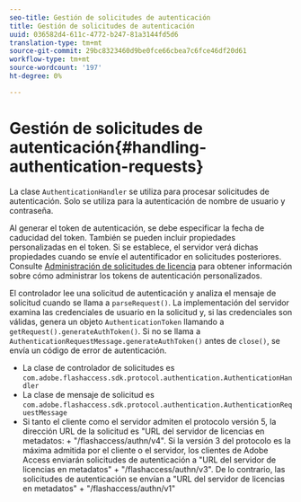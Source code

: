 ```yaml
---
seo-title: Gestión de solicitudes de autenticación
title: Gestión de solicitudes de autenticación
uuid: 036582d4-611c-4772-b247-81a3144fd5d6
translation-type: tm+mt
source-git-commit: 29bc8323460d9be0fce66cbea7c6fce46df20d61
workflow-type: tm+mt
source-wordcount: '197'
ht-degree: 0%

---
```



# Gestión de solicitudes de autenticación{#handling-authentication-requests}

La clase `AuthenticationHandler` se utiliza para procesar solicitudes de autenticación. Solo se utiliza para la autenticación de nombre de usuario y contraseña.

Al generar el token de autenticación, se debe especificar la fecha de caducidad del token. También se pueden incluir propiedades personalizadas en el token. Si se establece, el servidor verá dichas propiedades cuando se envíe el autentificador en solicitudes posteriores. Consulte [Administración de solicitudes de licencia](../../aaxs-protecting-content/content-implementing-the-license-server/content-handling-license-reqs/content-handling-license-reqs.md) para obtener información sobre cómo administrar los tokens de autenticación personalizados.

El controlador lee una solicitud de autenticación y analiza el mensaje de solicitud cuando se llama a `parseRequest()`. La implementación del servidor examina las credenciales de usuario en la solicitud y, si las credenciales son válidas, genera un objeto `AuthenticationToken` llamando a `getRequest().generateAuthToken()`. Si no se llama a `AuthenticationRequestMessage.generateAuthToken()` antes de `close()`, se envía un código de error de autenticación.

* La clase de controlador de solicitudes es `com.adobe.flashaccess.sdk.protocol.authentication.AuthenticationHandler`
* La clase de mensaje de solicitud es `com.adobe.flashaccess.sdk.protocol.authentication.AuthenticationRequestMessage`
* Si tanto el cliente como el servidor admiten el protocolo versión 5, la dirección URL de la solicitud es &quot;URL del servidor de licencias en metadatos: + &quot;/flashaccess/authn/v4&quot;. Si la versión 3 del protocolo es la máxima admitida por el cliente o el servidor, los clientes de Adobe Access enviarán solicitudes de autenticación a &quot;URL del servidor de licencias en metadatos&quot; + &quot;/flashaccess/authn/v3&quot;. De lo contrario, las solicitudes de autenticación se envían a &quot;URL del servidor de licencias en metadatos&quot; + &quot;/flashaccess/authn/v1&quot;

